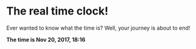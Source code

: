 # The real time clock!

Ever wanted to know what the time is? Well, your journey is about to end!

**The time is Nov 20, 2017, 18:16**